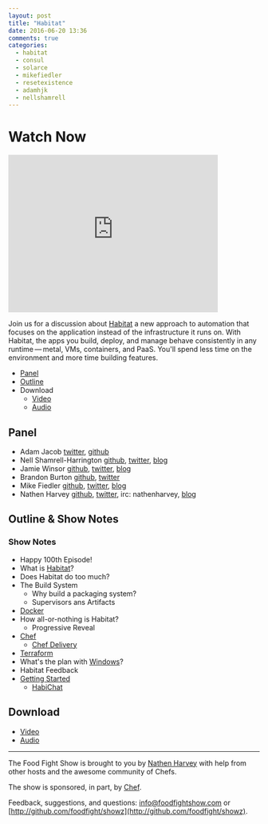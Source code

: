 ```yaml
---
layout: post
title: "Habitat"
date: 2016-06-20 13:36
comments: true
categories:
  - habitat
  - consul
  - solarce
  - mikefiedler
  - resetexistence
  - adamhjk
  - nellshamrell
---
```


# Watch Now

<iframe width="420" height="315" src="http://www.youtube.com/embed/gDlpXijLH2Y" frameborder="0" allowfullscreen></iframe>

Join us for a discussion about [Habitat](https://www.habitat.sh) a new approach to automation that focuses on the application instead of the infrastructure it runs on. With Habitat, the apps you build, deploy, and manage behave consistently in any runtime — metal, VMs, containers, and PaaS. You'll spend less time on the environment and more time building features.

* [Panel](http://foodfightshow.org/2016/06/habitat.html#panel)
* [Outline](http://foodfightshow.org/2016/06/habitat.html#outline)
* Download
  * [Video](https://www.youtube.com/watch?v=gDlpXijLH2Y)
  * [Audio](http://traffic.libsyn.com/foodfight/foodfight-100-habitat.mp3)

<!-- more -->

Panel<a name="panel"></a>
-----

* Adam Jacob [twitter](https://twitter.com/adamhjk), [github](https://github.com/adamhjk)
* Nell Shamrell-Harrington [github](https://github.com/nellshamrell), [twitter](https://twitter.com/nellshamrell), [blog](http://nellshamrell.com/)
* Jamie Winsor [github](https://github.com/reset), [twitter](https://twitter.com/resetexistence), [blog](http://vialstudios.com/)
* Brandon Burton [github](http://github.com/solarce), [twitter](https://twitter.com/solarce)
* Mike Fiedler [github](http://github.com/miketheman), [twitter](http://twitter.com/mikefiedler), [blog](http://www.miketheman.net)
* Nathen Harvey [github](http://github.com/nathenharvey), [twitter](http://twitter.com/nathenharvey), irc: nathenharvey, [blog](http://nathenharvey.com)

Outline & Show Notes<a name="outline"></a>
-------

###  Show Notes

* Happy 100th Episode!
* What is [Habitat](https://www.habitat.sh)?
* Does Habitat do too much?
* The Build System
  * Why build a packaging system?
  * Supervisors ans Artifacts
* [Docker](https://www.docker.com/)
* How all-or-nothing is Habitat?
  * Progressive Reveal
* [Chef](https://www.chef.io/)
  * [Chef Delivery](https://www.chef.io/delivery/)
* [Terraform](https://www.terraform.io/)
* What's the plan with [Windows](https://www.microsoft.com/en-us/windows)?
* Habitat Feedback
* [Getting Started](https://www.habitat.sh/community/)
  * [HabiChat](http://slack.habitat.sh/)

Download
--------
* [Video](https://www.youtube.com/watch?v=gDlpXijLH2Y)
* [Audio](http://traffic.libsyn.com/foodfight/foodfight-100-habitat.mp3)

<hr />

The Food Fight Show is brought to you by [Nathen Harvey](https://twitter.com/nathenharvey) with help from other hosts and the awesome community of Chefs.

The show is sponsored, in part, by [Chef](http://www.chef.io).

Feedback, suggestions, and questions:  [info@foodfightshow.com](mailto:info@foodfightshow.com) or  [http://github.com/foodfight/showz](http://github.com/foodfight/showz).
